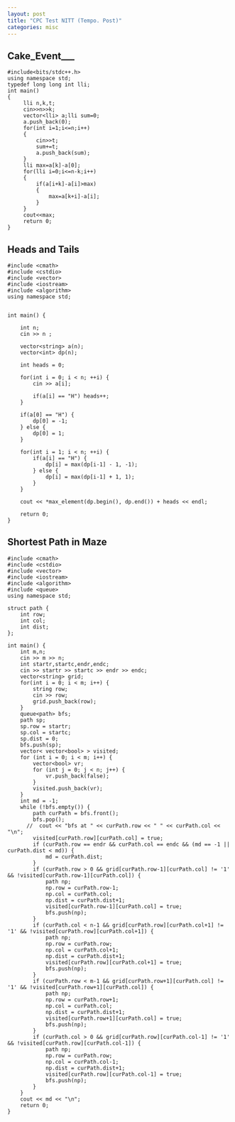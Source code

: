 ```yaml
---
layout: post
title: "CPC Test NITT (Tempo. Post)"
categories: misc
---
```


## Cake_Event___ 
    #include<bits/stdc++.h>
    using namespace std;
    typedef long long int lli;
    int main()
    {
         lli n,k,t;
         cin>>n>>k;
         vector<lli> a;lli sum=0;
         a.push_back(0);
         for(int i=1;i<=n;i++)
         {
             cin>>t;
             sum+=t;
             a.push_back(sum);
         }
         lli max=a[k]-a[0];
         for(lli i=0;i<=n-k;i++)
         {
             if(a[i+k]-a[i]>max)
             {
                 max=a[k+i]-a[i];
             }
         }
         cout<<max;
         return 0;
    } 



## Heads and Tails 

```
#include <cmath>
#include <cstdio>
#include <vector>
#include <iostream>
#include <algorithm>
using namespace std;


int main() {
  
    int n;
    cin >> n ;
    
    vector<string> a(n);
    vector<int> dp(n);
    
    int heads = 0;
    
    for(int i = 0; i < n; ++i) {
        cin >> a[i];
        
        if(a[i] == "H") heads++;
    }
    
    if(a[0] == "H") {
        dp[0] = -1;
    } else {
        dp[0] = 1;
    }
    
    for(int i = 1; i < n; ++i) {
        if(a[i] == "H") {
            dp[i] = max(dp[i-1] - 1, -1);
        } else {
            dp[i] = max(dp[i-1] + 1, 1);
        }
    }
    
    cout << *max_element(dp.begin(), dp.end()) + heads << endl;
    
    return 0;
}
```

## Shortest Path in Maze

```
#include <cmath>
#include <cstdio>
#include <vector>
#include <iostream>
#include <algorithm>
#include <queue>
using namespace std;

struct path {
    int row;
    int col;
    int dist;
};

int main() {
    int m,n;
    cin >> m >> n;
    int startr,startc,endr,endc;
    cin >> startr >> startc >> endr >> endc;
    vector<string> grid;
    for(int i = 0; i < m; i++) {
        string row;
        cin >> row;
        grid.push_back(row);
    }
    queue<path> bfs;
    path sp;
    sp.row = startr;
    sp.col = startc;
    sp.dist = 0;
    bfs.push(sp);
    vector< vector<bool> > visited;
    for (int i = 0; i < m; i++) {
        vector<bool> vr;
        for (int j = 0; j < n; j++) {
            vr.push_back(false);
        }
        visited.push_back(vr);
    }
    int md = -1;
    while (!bfs.empty()) {
        path curPath = bfs.front();
        bfs.pop();
      //  cout << "bfs at " << curPath.row << " " << curPath.col << "\n";
        visited[curPath.row][curPath.col] = true;
        if (curPath.row == endr && curPath.col == endc && (md == -1 || curPath.dist < md)) {
            md = curPath.dist;
        }
        if (curPath.row > 0 && grid[curPath.row-1][curPath.col] != '1' && !visited[curPath.row-1][curPath.col]) {
            path np;
            np.row = curPath.row-1;
            np.col = curPath.col;
            np.dist = curPath.dist+1;
            visited[curPath.row-1][curPath.col] = true;
            bfs.push(np);
        }
        if (curPath.col < n-1 && grid[curPath.row][curPath.col+1] != '1' && !visited[curPath.row][curPath.col+1]) {
            path np;
            np.row = curPath.row;
            np.col = curPath.col+1;
            np.dist = curPath.dist+1;
            visited[curPath.row][curPath.col+1] = true;
            bfs.push(np);
        }
        if (curPath.row < m-1 && grid[curPath.row+1][curPath.col] != '1' && !visited[curPath.row+1][curPath.col]) {
            path np;
            np.row = curPath.row+1;
            np.col = curPath.col;
            np.dist = curPath.dist+1;
            visited[curPath.row+1][curPath.col] = true;
            bfs.push(np);
        }
        if (curPath.col > 0 && grid[curPath.row][curPath.col-1] != '1' && !visited[curPath.row][curPath.col-1]) {
            path np;
            np.row = curPath.row;
            np.col = curPath.col-1;
            np.dist = curPath.dist+1;
            visited[curPath.row][curPath.col-1] = true;
            bfs.push(np);
        }
    }
    cout << md << "\n";
    return 0;
}
```

